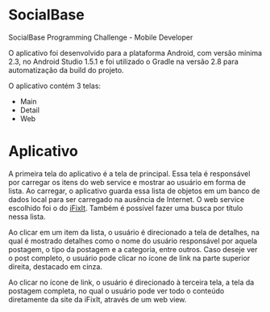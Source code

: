 # SocialBase
SocialBase Programming Challenge - Mobile Developer

O aplicativo foi desenvolvido para a plataforma Android, com versão mínima 2.3, no Android Studio 1.5.1 e foi utilizado o Gradle na versão 2.8 para automatização da build do projeto.

O aplicativo contém 3 telas:
- Main
- Detail
- Web

# Aplicativo
A primeira tela do aplicativo é a tela de principal. Essa tela é responsável por carregar os itens do web service e mostrar ao usuário em forma de lista. Ao carregar, o aplicativo guarda essa lista de objetos em um banco de dados local para ser carregado na ausência de Internet. O web service escolhido foi o do <a href="https://www.ifixit.com/api/2.0/guides">iFixIt</a>. Também é possível fazer uma busca por título nessa lista.

Ao clicar em um item da lista, o usuário é direcionado a tela de detalhes, na qual é mostrado detalhes como o nome do usuário responsável por aquela postagem, o tipo da postagem e a categoria, entre outros. Caso deseje ver o post completo, o usuário pode clicar no ícone de link na parte superior direita, destacado em cinza.

Ao clicar no ícone de link, o usuário é direcionado à terceira tela, a tela da postagem completa, no qual o usuário pode ver todo o conteúdo diretamente da site da iFixIt, através de um web view.

